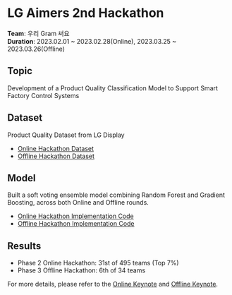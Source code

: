 # LG Aimers 2nd Hackathon

**Team**: 우리 Gram 써요 <br/>
**Duration**: 2023.02.01 ~ 2023.02.28(Online), 2023.03.25 ~ 2023.03.26(Offline) <br/>

## Topic
Development of a Product Quality Classification Model to Support Smart Factory Control Systems

## Dataset
Product Quality Dataset from LG Display
- [Online Hackathon Dataset](https://github.com/KaSangeun/LG-Aimers-2nd/tree/main/Phase2_Online_Hackathon/Dataset)
- [Offline Hackathon Dataset](https://github.com/KaSangeun/LG-Aimers-2nd/tree/main/Phase3_Offline_Hackathon/Dataest)

## Model
Built a soft voting ensemble model combining Random Forest and Gradient Boosting, across both Online and Offline rounds.
- [Online Hackathon Implementation Code](https://github.com/KaSangeun/LG-Aimers-2nd/blob/main/Phase2_Online_Hackathon/code.py)
- [Offline Hackathon Implementation Code](https://github.com/KaSangeun/LG-Aimers-2nd/blob/main/Phase3_Offline_Hackathon/code.py)

## Results
- Phase 2 Online Hackathon: 31st of 495 teams (Top 7%)
- Phase 3 Offline Hackathon: 6th of 34 teams

For more details, please refer to the [Online Keynote](https://github.com/KaSangeun/LG-Aimers-2nd/blob/main/Phase2_Online_Hackathon/online_keynote.pdf) and [Offline Keynote](https://github.com/KaSangeun/LG-Aimers-2nd/blob/main/Phase3_Offline_Hackathon/offline_keynote.pdf).
